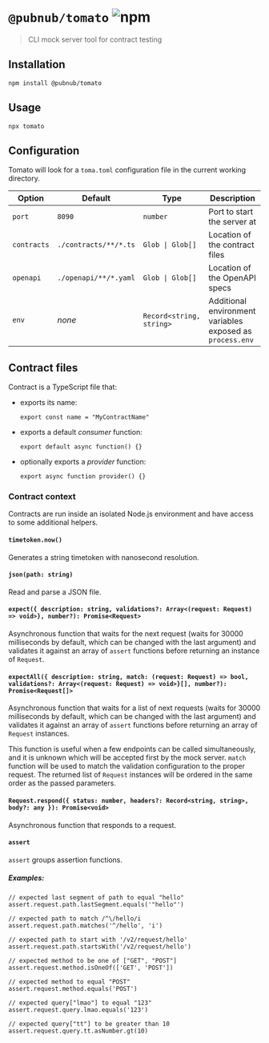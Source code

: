 # `@pubnub/tomato` ![npm](https://img.shields.io/npm/v/@pubnub/tomato?style=flat-square)
> CLI mock server tool for contract testing

## Installation

    npm install @pubnub/tomato

## Usage

    npx tomato

## Configuration
 Tomato will look for a `toma.toml` configuration file in the current working directory.
 
|Option|Default|Type|Description|
|-|-|-|-|
|`port`|`8090`|`number`|Port to start the server at|
|`contracts`|`./contracts/**/*.ts`|`Glob \| Glob[]`|Location of the contract files|
|`openapi`|`./openapi/**/*.yaml`|`Glob \| Glob[]`|Location of the OpenAPI specs|
|`env`|_none_|`Record<string, string>`|Additional environment variables exposed as `process.env`|


## Contract files
Contract is a TypeScript file that:
  - exports its name: 
      
        export const name = "MyContractName"

  - exports a default _consumer_ function:

        export default async function() {}

  - optionally exports a _provider_ function:

        export async function provider() {}

### Contract context
Contracts are run inside an isolated Node.js environment and have access to some additional helpers.

#### `timetoken.now()`
Generates a string timetoken with nanosecond resolution.

#### `json(path: string)`
Read and parse a JSON file.

#### `expect({ description: string, validations?: Array<(request: Request) => void>}, number?): Promise<Request>`
Asynchronous function that waits for the next request (waits for 30000 milliseconds by default, which can be changed with the last argument) and validates it against an array of `assert` functions before returning an instance of `Request`.

#### `expectAll({ description: string, match: (request: Request) => bool, validations?: Array<(request: Request) => void>}[], number?): Promise<Request[]>`
Asynchronous function that waits for a list of next requests (waits for 30000 milliseconds by default, which can be changed with the last argument) and validates it against an array of `assert` functions before returning an array of `Request` instances.

This function is useful when a few endpoints can be called simultaneously, and it is unknown which will be accepted first by the mock server.  `match` function will be used to match the validation configuration to the proper request. The returned list of `Request` instances will be ordered in the same order as the passed parameters.

#### `Request.respond({ status: number, headers?: Record<string, string>, body?: any }): Promise<void>`
Asynchronous function that responds to a request.

#### `assert`
`assert` groups assertion functions.

##### Examples:

    // expected last segment of path to equal "hello"
    assert.request.path.lastSegment.equals('"hello"')

    // expected path to match /^\/hello/i
    assert.request.path.matches('^/hello', 'i')
    
    // expected path to start with '/v2/request/hello'
    assert.request.path.startsWith('/v2/request/hello') 

    // expected method to be one of ["GET", "POST"]
    assert.request.method.isOneOf(['GET', 'POST'])

    // expected method to equal "POST"
    assert.request.method.equals('POST')

    // expected query["lmao"] to equal "123"
    assert.request.query.lmao.equals('123')

    // expected query["tt"] to be greater than 10
    assert.request.query.tt.asNumber.gt(10) 